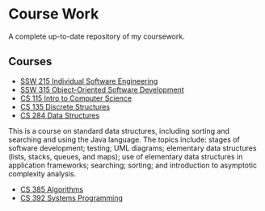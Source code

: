 # Course Work
A complete up-to-date repository of my coursework.

## Courses
* [SSW 215 Individual Software Engineering]()
* [SSW 315 Object-Oriented Software Development]()
* [CS 115 Intro to Computer Science]()
* [CS 135 Discrete Structures]()
* [CS 284 Data Structures](https://github.com/robertschaedler3/CS-284)

This is a course on standard data structures, including sorting and searching and using the Java language. The topics include: stages of software development; testing; UML diagrams; elementary data structures (lists, stacks, queues, and maps); use of elementary data structures in application frameworks; searching; sorting; and introduction to asymptotic complexity analysis.

* [CS 385 Algorithms]()
* [CS 392 Systems Programming]()

